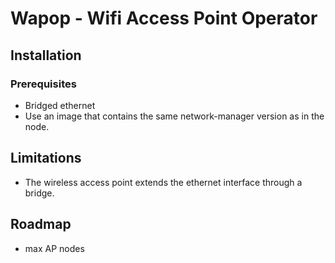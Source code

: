 # Wapop - Wifi Access Point Operator

## Installation

### Prerequisites

- Bridged ethernet
- Use an image that contains the same network-manager version as in the node.

## Limitations

- The wireless access point extends the ethernet interface through a bridge.

## Roadmap

- max AP nodes

